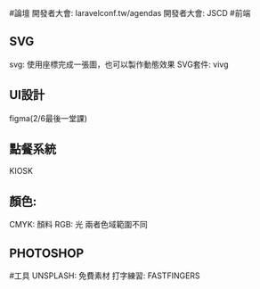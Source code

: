 #論壇
開發者大會: laravelconf.tw/agendas
開發者大會: JSCD
#前端
## SVG
svg: 使用座標完成一張圖，也可以製作動態效果
SVG套件: vivg
## UI設計
figma(2/6最後一堂課)
## 點餐系統
KIOSK
## 顏色:
CMYK: 顏料
RGB: 光
兩者色域範圍不同
## PHOTOSHOP
#工具
UNSPLASH: 免費素材
打字練習: FASTFINGERS